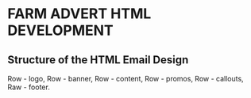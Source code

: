 # FARM ADVERT HTML DEVELOPMENT

## Structure of the HTML Email Design

Row - logo, Row - banner, Row - content, Row - promos, Row - callouts, 
Raw - footer.



